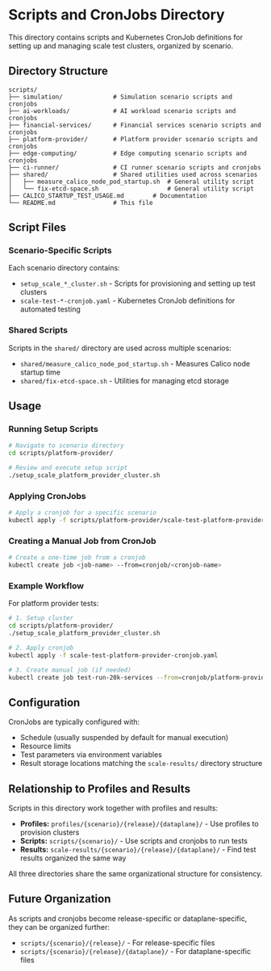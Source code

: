 # Scripts and CronJobs Directory

This directory contains scripts and Kubernetes CronJob definitions for setting up and managing scale test clusters, organized by scenario.

## Directory Structure

```
scripts/
├── simulation/              # Simulation scenario scripts and cronjobs
├── ai-workloads/            # AI workload scenario scripts and cronjobs
├── financial-services/      # Financial services scenario scripts and cronjobs
├── platform-provider/       # Platform provider scenario scripts and cronjobs
├── edge-computing/          # Edge computing scenario scripts and cronjobs
├── ci-runner/               # CI runner scenario scripts and cronjobs
├── shared/                  # Shared utilities used across scenarios
│   ├── measure_calico_node_pod_startup.sh  # General utility script
│   └── fix-etcd-space.sh                   # General utility script
├── CALICO_STARTUP_TEST_USAGE.md        # Documentation
└── README.md                # This file
```

## Script Files

### Scenario-Specific Scripts

Each scenario directory contains:
- `setup_scale_*_cluster.sh` - Scripts for provisioning and setting up test clusters
- `scale-test-*-cronjob.yaml` - Kubernetes CronJob definitions for automated testing

### Shared Scripts

Scripts in the `shared/` directory are used across multiple scenarios:
- `shared/measure_calico_node_pod_startup.sh` - Measures Calico node startup time
- `shared/fix-etcd-space.sh` - Utilities for managing etcd storage

## Usage

### Running Setup Scripts

```bash
# Navigate to scenario directory
cd scripts/platform-provider/

# Review and execute setup script
./setup_scale_platform_provider_cluster.sh
```

### Applying CronJobs

```bash
# Apply a cronjob for a specific scenario
kubectl apply -f scripts/platform-provider/scale-test-platform-provider-cronjob.yaml
```

### Creating a Manual Job from CronJob

```bash
# Create a one-time job from a cronjob
kubectl create job <job-name> --from=cronjob/<cronjob-name>
```

### Example Workflow

For platform provider tests:
```bash
# 1. Setup cluster
cd scripts/platform-provider/
./setup_scale_platform_provider_cluster.sh

# 2. Apply cronjob
kubectl apply -f scale-test-platform-provider-cronjob.yaml

# 3. Create manual job (if needed)
kubectl create job test-run-20k-services --from=cronjob/platform-provider-ttfp-test
```

## Configuration

CronJobs are typically configured with:
- Schedule (usually suspended by default for manual execution)
- Resource limits
- Test parameters via environment variables
- Result storage locations matching the `scale-results/` directory structure

## Relationship to Profiles and Results

Scripts in this directory work together with profiles and results:

- **Profiles:** `profiles/{scenario}/{release}/{dataplane}/` - Use profiles to provision clusters
- **Scripts:** `scripts/{scenario}/` - Use scripts and cronjobs to run tests
- **Results:** `scale-results/{scenario}/{release}/{dataplane}/` - Find test results organized the same way

All three directories share the same organizational structure for consistency.

## Future Organization

As scripts and cronjobs become release-specific or dataplane-specific, they can be organized further:
- `scripts/{scenario}/{release}/` - For release-specific files
- `scripts/{scenario}/{release}/{dataplane}/` - For dataplane-specific files
